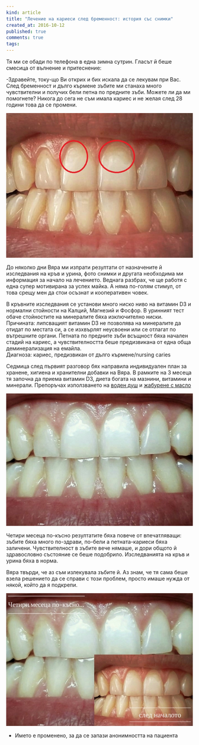 ```yaml
---
kind: article
title: "Лечение на кариеси след бременност: история със снимки"
created_at: 2016-10-12
published: true
comments: true
tags:
--- 
```

Тя ми се обади по телефона в една зимна сутрин. Гласът й беше смесица от вълнение и притеснение:<br />

-Здравейте, току-що Ви открих и бих искала да се лекувам при Вас. След бременност и дълго кърмене зъбите ми станаха много чувствителни и получих бели петна по предните зъби. Можете ли да ми помогнете? Никога до сега не съм имала кариес и не желая след 28 години това да се промени.<br />

[![Nursing caries](/images/posts/preg1.jpg)](/images/posts/preg11.jpg)

До няколко дни Вяра ми изпрати резултати от назначените й изследвания на кръв и урина, фото снимки и другата необходима ми информация за начало на лечението. Веднага разбрах, че ще работя с една супер мотивирана за успех майка. А няма по-голям стимул, от това срещу мен да стои осъзнат и кооперативен човек.<br />

<!-- more -->

В кръвните изследвания се установи много ниско ниво на витамин D3 и нормални стойности на Калций, Магнезий и Фосфор. В уринният тест обаче стойностите на минералите бяха изключително ниски. Причината: липсващият витамин D3 не позволява на минералите да отидат по местата си, а се изхвърлят неусвоени или се отлагат по вътрешните органи.
Петната по предните зъби всъщност бяха начален стадий на кариес, а чувствителността беше предизвикана от една обща деминерализация на емайла.<br />
Диагноза: кариес, предизвикан от дълго кърмене/nursing caries<br />

Седмица след първият разговор бях направила индивидуален план за хранене, хигиена и хранителни добавки на Вяра. В рамките на 3 месеца тя започна да приема витамин D3, диета богата на мазнини, витамини и минерали. Препоръчах използването на [воден душ](http://amzn.to/2enBCYD)
и [жабурене с масло](https://bezkaries.com/blog/2016-08-03-%D0%B6%D0%B0%D0%B1%D1%83%D1%80%D0%B5%D0%BD%D0%B5-%D1%81-%D0%BC%D0%B0%D1%81%D0%BB%D0%BE/)

![Nursing caries2](/images/posts/preg2.jpg)

Четири месеца по-късно резултатите бяха повече от впечатляващи: зъбите бяха много по-здрави, по-бели а петната-кариеси бяха заличени. Чувствителност в зъбите вече нямаше, и дори общото й здравословно състояние се беше подобрило. Изследванията на кръв и урина бяха в норма.<br />

Вяра твърди, че аз съм излекувала зъбите й. Аз знам, че тя сама беше взела решението да се справи с този проблем, просто имаше нужда от някой, който да я подкрепи.

![Nursing caries](/images/posts/preg3.jpg)

* Името е променено, за да се запази анонимността на пациента

